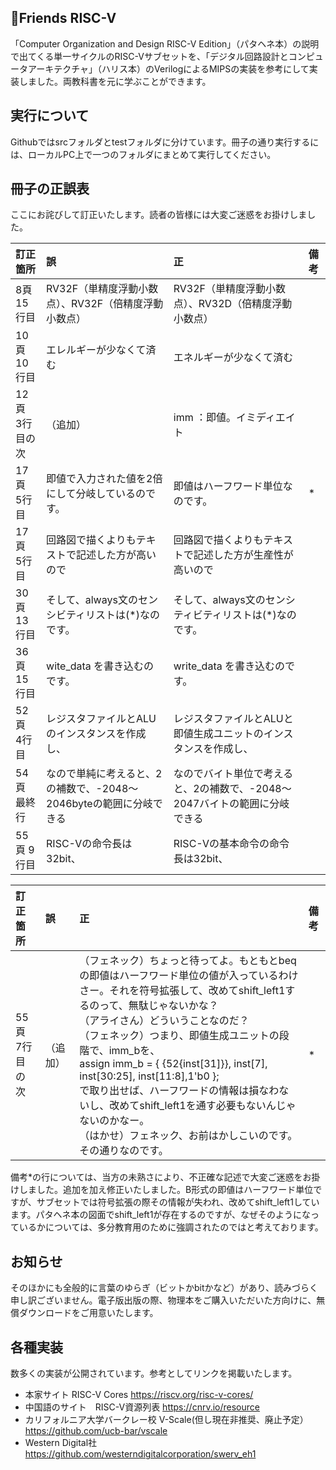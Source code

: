 ## 🐾Friends RISC-V

「Computer Organization and Design RISC-V Edition」（パタヘネ本）の説明で出てくる単一サイクルのRISC-Vサブセットを、「デジタル回路設計とコンピュータアーキテクチャ」（ハリス本）のVerilogによるMIPSの実装を参考にして実装しました。両教科書を元に学ぶことができます。


## 実行について  
Githubではsrcフォルダとtestフォルダに分けています。冊子の通り実行するには、ローカルPC上で一つのフォルダにまとめて実行してください。



## 冊子の正誤表
ここにお詫びして訂正いたします。読者の皆様には大変ご迷惑をお掛けしました。


|  訂正箇所  |  誤  |  正  | 備考
|:---|:---|:---|:---|
|8頁<br>15行目|  RV32F（単精度浮動小数点）、RV32F（倍精度浮動小数点）| RV32F（単精度浮動小数点）、RV32D（倍精度浮動小数点）||
|10頁<br>10行目|  エレルギーが少なくて済む  |エネルギーが少なくて済む||
|12頁<br>3行目の次|  （追加）  |imm   ：即値。イミディエイト||
|17頁<br>5行目| 即値で入力された値を2倍にして分岐しているのです。 |即値はハーフワード単位なのです。|*|
|17頁<br>5行目| 回路図で描くよりもテキストで記述した方が高いので |回路図で描くよりもテキストで記述した方が生産性が高いので||
|30頁<br>13行目| そして、always文のセンシビティリストは(*)なのです。 |そして、always文のセンシティビティリストは(*)なのです。||
|36頁<br>15行目| wite_data を書き込むのです。 |write\_data を書き込むのです。||
|52頁<br>4行目| レジスタファイルとALUのインスタンスを作成し、 |レジスタファイルとALUと即値生成ユニットのインスタンスを作成し、||
|54頁<br>最終行| なので単純に考えると、2の補数で、-2048〜2046byteの範囲に分岐できる |なのでバイト単位で考えると、2の補数で、-2048〜2047バイトの範囲に分岐できる||
|55頁 9行目| RISC-Vの命令長は32bit、 |RISC-Vの基本命令の命令長は32bit、||

|  訂正箇所  |  誤  |  正  | 備考
|:---|:---|:---|:---|
|55頁<br>7行目の次|  （追加）  |（フェネック）ちょっと待ってよ。もともとbeqの即値はハーフワード単位の値が入っているわけさー。それを符号拡張して、改めてshift_left1するのって、無駄じゃないかな？<br>（アライさん）どういうことなのだ？<br>（フェネック）つまり、即値生成ユニットの段階で、imm_bを、<br>  assign imm_b = { {52{inst[31]}}, inst[7], inst[30:25], inst[11:8],1'b0 };<br>で取り出せば、ハーフワードの情報は損なわないし、改めてshift_left1を通す必要もないんじゃないのかなー。<br>（はかせ）フェネック、お前はかしこいのです。その通りなのです。|*|




備考*の行については、当方の未熟さにより、不正確な記述で大変ご迷惑をお掛けしました。追加を加え修正いたしました。B形式の即値はハーフワード単位ですが、サブセットでは符号拡張の際その情報が失われ、改めてshift_left1しています。パタヘネ本の図面でshift_left1が存在するのですが、なぜそのようになっているかについては、多分教育用のために強調されたのではと考えております。


## お知らせ
そのほかにも全般的に言葉のゆらぎ（ビットかbitかなど）があり、読みづらく申し訳ございません。電子版出版の際、物理本をご購入いただいた方向けに、無償ダウンロードをご用意いたします。


## 各種実装
数多くの実装が公開されています。参考としてリンクを掲載いたします。
* 本家サイト RISC-V Cores
https://riscv.org/risc-v-cores/
* 中国語のサイト　RISC-V資源列表
https://cnrv.io/resource
* カリフォルニア大学バークレー校 V-Scale(但し現在非推奨、廃止予定）
https://github.com/ucb-bar/vscale
* Western Digital社　
https://github.com/westerndigitalcorporation/swerv_eh1
